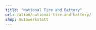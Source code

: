 ```yaml
---
title: "National Tire and Battery"
url: /alton/national-tire-and-battery/
shop: Autowerkstatt
---
```

